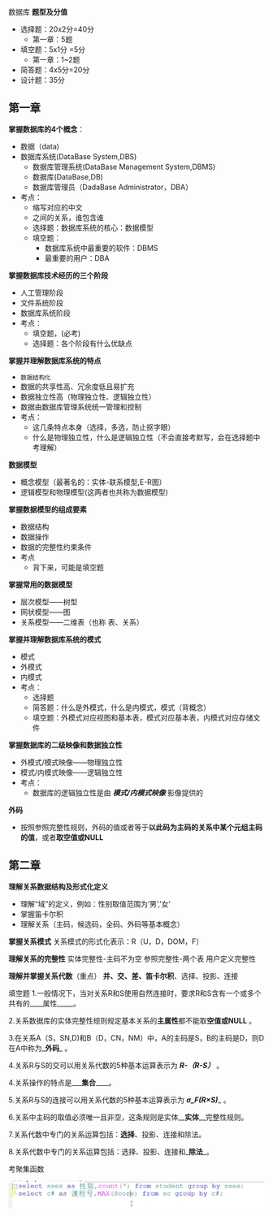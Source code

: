 数据库
**题型及分值**

- 选择题：20x2分=40分
  - 第一章：5题
- 填空题：5x1分 =5分
  - 第一章：1~2题
- 简答题：4x5分=20分
- 设计题：35分

## 第一章

**掌握数据库的4个概念**：

- 数据（data)
- 数据库系统(DataBase System,DBS)
  - 数据库管理系统(DataBase Management System,DBMS)
  - 数据库(DataBase,DB)
  - 数据库管理员（DadaBase Administrator，DBA）
- 考点：
  - 缩写对应的中文
  - 之间的关系，谁包含谁
  - 选择题：数据库系统的核心：数据模型
  - 填空题：
    - 数据库系统中最重要的软件：DBMS
    - 最重要的用户：DBA

**掌握数据库技术经历的三个阶段**

- 人工管理阶段
- 文件系统阶段
- 数据库系统阶段
- 考点：
  - 填空题，(必考)
  - 选择题：各个阶段有什么优缺点

**掌握并理解数据库系统的特点**

- `数据结构化`
- 数据的共享性高、冗余度低且易扩充
- 数据独立性高（物理独立性、逻辑独立性）
- 数据由数据库管理系统统一管理和控制
- 考点：
  - 这几条特点本身（选择，多选，防止抠字眼）
  - 什么是物理独立性，什么是逻辑独立性（不会直接考默写，会在选择题中考理解）

**数据模型**

- 概念模型（最著名的：实体-联系模型,E-R图）
- 逻辑模型和物理模型(这两者也共称为数据模型)

**掌握数据模型的组成要素**

- 数据结构
- 数据操作
- 数据的完整性约束条件
- 考点
  - 背下来，可能是填空题

**掌握常用的数据模型**

- 层次模型——树型
- 网状模型——图
- 关系模型——二维表（也称 表、关系）

**掌握并理解数据库系统的模式**

- 模式
- 外模式
- 内模式
- 考点：
  - 选择题
  - 简答题：什么是外模式，什么是内模式，模式（背概念）
  - 填空题：外模式对应视图和基本表，模式对应基本表，内模式对应存储文件

**掌握数据库的二级映像和数据独立性**

- 外模式/模式映像——物理独立性
- 模式/内模式映像——逻辑独立性
- 考点：
  - 数据库的逻辑独立性是由 _**模式/内模式映像**_ 影像提供的

**外码**

- 按照参照完整性规则，外码的值或者等于**以此码为主码的关系中某个元组主码的值**，或者**取空值或NULL**

## 第二章

**理解关系数据结构及形式化定义**

- 理解“域”的定义，例如：性别取值范围为’男’,’女’
- 掌握笛卡尔积
- 理解关系（主码，候选码，全码、外码等基本概念）

**掌握关系模式**
关系模式的形式化表示：R（U，D，DOM，F）

**理解关系的完整性**
实体完整性-主码不为空
参照完整性-两个表
用户定义完整性

**理解并掌握关系代数**（重点）
**并、交、差、笛卡尔积**、选择、投影、连接

填空题
1.一般情况下，当对关系R和S使用自然连接时，要求R和S含有一个或多个共有的____属性_____。

2.关系数据库的实体完整性规则规定基本关系的**主属性**都不能取**空值或NULL** 。

3.在关系A（S，SN,D)和B（D，CN，NM）中，A的主码是S，B的主码是D，则D在A中称为_**外码**_ 。

4.关系R与S的交可以用关系代数的5种基本运算表示为 _**R-（R-S）**_ 。

4.关系操作的特点是___**集合**____。

5.关系R与S的连接可以用关系代数的5种基本运算表示为 _**σ_F(R×S)**__ 。

6.关系中主码的取值必须唯一且非空，这条规则是实体__**实体**__完整性规则。

7.关系代数中专门的关系运算包括：****选择****、投影、连接和除法。

8.关系代数中专门的关系运算包括：选择、投影、连接和_**除法**_。

考聚集函数

![](./images/数据库期末复习/2022-12-21-22-38-20.png)
